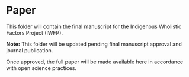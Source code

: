# Paper 

This folder will contain the final manuscript for the Indigenous Wholistic Factors Project (IWFP).

**Note:** This folder will be updated pending final manuscript approval and journal publication.

Once approved, the full paper will be made available here in accordance with open science practices.
